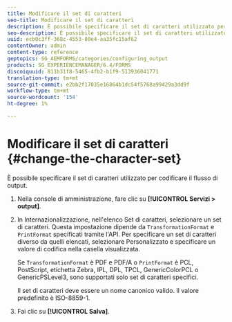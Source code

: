 ```yaml
---
title: Modificare il set di caratteri
seo-title: Modificare il set di caratteri
description: È possibile specificare il set di caratteri utilizzato per codificare il flusso di output. Scopri come modificare il set di caratteri.
seo-description: È possibile specificare il set di caratteri utilizzato per codificare il flusso di output. Scopri come modificare il set di caratteri.
uuid: ecb0c3ff-368c-4553-80e4-aa35fc15af62
contentOwner: admin
content-type: reference
geptopics: SG_AEMFORMS/categories/configuring_output
products: SG_EXPERIENCEMANAGER/6.4/FORMS
discoiquuid: 811b31f8-5465-4fb2-b1f9-513936041771
translation-type: tm+mt
source-git-commit: e2bb2f17035e16864b1dc54f5768a99429a3dd9f
workflow-type: tm+mt
source-wordcount: '154'
ht-degree: 1%

---
```



# Modificare il set di caratteri {#change-the-character-set}

È possibile specificare il set di caratteri utilizzato per codificare il flusso di output.

1. Nella console di amministrazione, fare clic su **[!UICONTROL Servizi > output]**.
1. In Internazionalizzazione, nell&#39;elenco Set di caratteri, selezionare un set di caratteri. Questa impostazione dipende da `TransformationFormat` e `PrintFormat` specificati tramite l&#39;API. Per specificare un set di caratteri diverso da quelli elencati, selezionare Personalizzato e specificare un valore di codifica nella casella visualizzata.

   Se `TransformationFormat` è PDF e PDF/A o `PrintFormat` è PCL, PostScript, etichetta Zebra, IPL, DPL, TPCL, GenericColorPCL o GenericPSLevel3, sono supportati solo set di caratteri specifici.

   Il set di caratteri deve essere un nome canonico valido. Il valore predefinito è ISO-8859-1.

1. Fai clic su **[!UICONTROL Salva]**.

